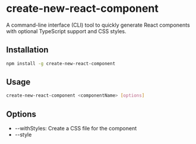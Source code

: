 # create-new-react-component

A command-line interface (CLI) tool to quickly generate React components with optional TypeScript support and CSS styles.

## Installation

```bash
npm install -g create-new-react-component
```

## Usage
```bash 
create-new-react-component <componentName> [options]
```

## Options

- --withStyles: Create a CSS file for the component
- --style <style>: Choose the file style (js or ts), default is js

## Examples
```bash
# Create a JavaScript component without styles
create-component MyComponent

# Create a JavaScript component with styles
create-component MyComponent --withStyles

# Create a TypeScript component without styles
create-component MyComponent --style ts

# Create a TypeScript component with styles
create-component MyComponent --withStyles --style ts
```